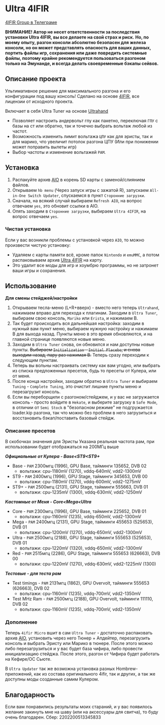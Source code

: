 # Ultra 4IFIR

[4IFIR Group в Телеграме](https://t.me/For4ifir)

**ВНИМАНИЕ! Автор не несет ответственности за последствия установки Ultra 4IFIR, вы все делаете на свой страх и риск.**
**Но, по моему опыту, разгон консоли абсолютно безопасен для железа консоли, но он может представлять опасность для ваших данных, портить файлы игр, сохранения или даже повредить системные файлы, поэтому крайне рекомендуется пользоваться разгоном только на Эмунанде, и всегда делать своевременные бэкапы сейвов.**

## Описание проекта
Ультимативное решение для максимального разгона и его конфигурации под вашу консоль!
Сделано на основе [4IFIR](https://github.com/rashevskyv/4IFIR), все лицензии от исходного проекта.

Включает в себя Ultra Tuner на основе [Ultrahand](https://github.com/ppkantorski/Ultrahand-Overlay)
- Позволяет настроить андервольт гпу как пакетно, переключая `ГПУ` с базы на ст или обратно, так и точечно выбрать вольтаж любой из частот.
- Возможность изменить лимит вольтажа `ЦПУ` как для эристы, так и для марико, что увеличит потолок разгона ЦПУ (Или при понижении может поправить вылеты игр)
- Выбор частоты и изменение вольтажей `РАМ`.

## Установка

1. Распакуйте архив [AIO](https://github.com/redraz/Ultra-4ifir/raw/main/AIO/AIO.zip) в корень SD карты с заменой/слиянием файлов.
2. Открываем `hb menu` (Через запуск игры с зажатой R), запускаем `All-in-One Switch Updater`, спускаемся в пункт `Сторонние загрузки`.
3. Сначала, на всякий случай выбираем `Refresh AIO`, на вопрос отвечаем `yes`, это обновит ссылки в AIO.
4. Опять заходим в `Сторонние загрузки`, выбираем `Ultra 4IFIR`, на вопрос отвечаем `yes`.

### Чистая установка
Если у вас возникли проблемы с установкой через `AIO`, то можно произвести чистую установку:
- Удаляем с карты памяти всё, кроме папок `Nintendo` и `emuMMC`, а потом распаковываем архив [Ultra 4IFIR](https://github.com/redraz/Ultra-4ifir/releases/latest/download/Ultra.4IFIR.zip) на карту.
- Это удалит все моды для игр и хоумбрю программы, но не затронет ваши игры и сохранения.


## Использование
**Для смены стейджей/настройки**
1. Открываем тесла-меню (L+R+вверх) - вместо него теперь `Ultrahand`, нажимаем вправо для перехода к плагинам. Заходим в `Ultra Tuner`, выбираем свою консоль, `Mariko` или `Erista`, и нажимаем B.
2. Так будет происходить вся дальнейшая настройка: заходим в нужный вам пункт меню, выбираем нужную настройку и нажимаем B для выхода назад. Пункты меню в это время обновляются, и на главной странице появляются новые меню.
3. Заходим в `Ultra Tuner` снова, он обновился и нам доступны новые пункты. ~~Выбираем `Initialization` - `Initial Placebo`, и снова выходим назад, пару раз нажимая B.~~ Теперь сразу переходим к следующим пунктам.
4. Теперь вы вольны настраивать систему как вам угодно, или выбрать из списка предложенных пресетов, будь то пресеты от Кулера, или от меня.
5. После конца настройки, заходим обратно в `Ultra Tuner` и выбираем `Tuning` - `Complete Tuning`, это очистит лишние пункты меню и перезагрузит консоль.
6. Если вы переборщили с разгоном/стейджем, и у вас не загружается консоль - просто войдите в `Hekate`, и выберите загрузку в `Safe Mode`, в отличии от `Semi Stock` в "безопасном режиме" не подгружается loader.kip разгона, так что можно без проблем в него загрузиться и восстановить бэкап/поставить базовый стейдж.

### Описание пресетов
В скобочках значения для Эристы
Указана реальная частота рам, при использовании будет отображаться на 200МГц выше

***Официальные от Кулера - Base<ST9<ST9+***
- Base - `РАМ` 2300мгц (1996), GPU Base,
тайминги 135652, DVB 02
   - вольтажи: cpu-1180mV (1270), vddq-640mV, vdd2-1300mV
- ST9 - `РАМ` 2400мгц (1996), GPU Stage,
тайминги 345653, DVB 00
   - вольтажи: cpu-1180mV (1270), vddq-600mV, vdd2-1275mV
- ST9+ - `РАМ` 2500мгц (2131), GPU Stage,
тайминги 555663, DVB 01
   - вольтажи: cpu-1235mV (1300), vddq-630mV, vdd2-1250mV

***Кастомные от Меня - Core<Mega<Ultra***
- Core - `РАМ` 2300мгц (1996), GPU Base,
тайминги 225652, DVB 01
   - вольтажи: cpu-1160mV (1235), vddq-650mV, vdd2-1300mV
- Mega - `РАМ` 2400мгц (2131), GPU Stage,
тайминги 455653 (525653), DVB 01
   - вольтажи: cpu-1200mV (1270), vddq-650mV, vdd2-1300mV
- Ultra - `РАМ` 2500мгц (2188), GPU Stage,
тайминги 555653 (525653), DVB 01
   - вольтажи: cpu-1220mV (1320), vddq-650mV, vdd2-1300mV
- Red - `РАМ` 2515мгц (2286), GPU Stage,
тайминги 555653 (626663), DVB 00
   - вольтажи: cpu-1220mV (1270), vddq-630mV, vdd2-1225mV (1300)

***Тестовые - для теста рам***
- Test timings - `РАМ` 2131мгц (1862), GPU Overvolt,
тайминги 555653 (626663), DVB 02
   - вольтажи: cpu-1160mV (1235), vddq-700mV, vdd2-1350mV
- Test MHz Ram - `РАМ` 2500мгц (2188), GPU Overvolt,
тайминги 111110, DVB 02
   - вольтажи: cpu-1160mV (1235), vddq-700mV, vdd2-1350mV

### Дополнение

Теперь `4ifir Micro` вшит в сам `Ultra Tuner` - достаточно распаковать архив [AIO](https://github.com/redraz/Ultra-4ifir/raw/main/AIO/AIO.zip), установить через него Тюнер + Апдейтер, перезагрузить консоль и выбрать Эристу или Марико в тюнере. После этого можно либо перезагрузиться и у вас будет база чифира, либо провести инициализацию стейджа. После этого, разгон от Чифира будет работать на Кефире/ОС Сьюте.

В `Ultra Updater` так же возможна установка разных Hombrew-приложений, как из состава оригинального 4ifir, так и других, а так же доступны моды созданные самим Кулером.


## Благодарность

Если вам понравились результаты моих стараний, и у вас появилось желание закинуть мне на шаву (или на аксессуары для свитча), то буду очень благодарен.
Сбер: 2202200513345833
